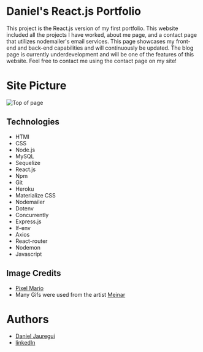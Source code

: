# Daniel's React.js Portfolio
This project is the React.js version of my first portfolio. This website included all the projects I have worked, about me page, and a contact page that utilizes nodemailer's email services. This page showcases my front-end and back-end capabilities and will continuously be updated. The blog page is currently underdevelopment and will be one of the features of this website. Feel free to contact me using the contact page on my site! 

# Site Picture 
![Top of page](/readMeAssets/minGIf.gif)


## Technologies
* HTMl
* CSS
* Node.js
* MySQL
* Sequelize 
* React.js
* Npm
* Git
* Heroku
* Materialize CSS
* Nodemailer
* Dotenv
* Concurrently
* Express.js
* If-env
* Axios
* React-router
* Nodemon
* Javascript

## Image Credits
* [Pixel Mario](https://www.artstation.com/artwork/8ldGwO)
* Many Gifs were used from the artist [Meinar](https://mienar.com/)


# Authors
* [Daniel Jauregui](https://kionling.herokuapp.com/)
* [linkedIn](https://www.linkedin.com/in/kionling/)